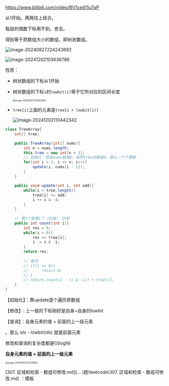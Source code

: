 https://www.bilibili.com/video/BV1ce411u7qP



从1开始。两两往上结合。

每层的偶数下标用不到，舍去。

得到等于原数组大小的数组，即树状数组。

![image-20240927224243692](https://cdn.jsdelivr.net/gh/sword4869/pic1@main/images/202409272242743.png)

![image-20241202103636786](https://cdn.jsdelivr.net/gh/sword4869/pic1@main/images/202412021036830.png)

性质：

- 树状数组的下标从1开始

- 树状数组的下标`i`的`lowbit(i)`等于它所对应的区间长度

  <img src="https://cdn.jsdelivr.net/gh/sword4869/pic1@main/images/202409272242553.png" alt="image-20240927224202483" style="zoom: 50%;" />

- `tree[i]`上面的元素是`tree[i + lowbit(i)]`

  ![image-20241202110442342](https://cdn.jsdelivr.net/gh/sword4869/pic1@main/images/202412021104394.png)

```java
class TreeArray{
    int[] tree;

    public TreeArray(int[] nums){
        int n = nums.length;
        this.tree = new int[n + 1];
        // 初始化：假设nums都是0，自然tree也都是0，那么一个个更新
        for(int i = 1; i <= n; i++){
            update(i, nums[i - 1]);
        }
    }

    public void update(int i, int add){
        while(i < tree.length){
            tree[i] += add;
            i += i & -i;
        }
    }

    // 第1个到第i个（包括） 的和
    public int count(int i){
        int res = 0;
        while(i > 0){
            res += tree[i];
            i -= i & -i;
        }
        return res;
        
        // 递归
        // if(i == 0){
        // 		return 0;
        // }
        // return count(i - (i & -i)) + tree[i];
    }
}
```



【初始化】：靠update逐个遍历原数组



【修改】: 上一级的下标刚好是自身+自身的lowbit



【查询】：自身元素的值 + 前面的上一级元素

。那么 idx - lowbit(idx) 就是前面元素

修改和查询的复杂度都是O(logN)

**自身元素的值 + 前面的上一级元素**

<img src="https://cdn.jsdelivr.net/gh/sword4869/pic1@main/images/202409272241712.png" alt="image-20240927224129622" style="zoom:50%;" />



 [307. 区域和检索 - 数组可修改.md](..\..\题\leetcode\307. 区域和检索 - 数组可修改.md) ：模板

